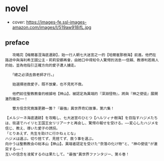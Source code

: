 # novel

- cover: https://images-fe.ssl-images-amazon.com/images/I/519aw918ifL.jpg

## preface


```
　　攻略完【梅爾基涅海底遺跡】，始一行人朝七大迷宮之一的【哈爾崔那樹海】前進。他們在路途中與海利希王國公主‧莉莉安娜再會，由她口中得知令人驚愕的消息──信賴、教導判若兩人的始，並為他指引正確方向的愛子遭人擄走。  

　　「總之必須去救老師才行。」  

　　始選擇拯救愛子，既不放棄，也不見死不救。  

　　他們前往聖教教會的根據地【神山】，被認定為異端的『深淵怪物』，將與『神之使徒』展開激烈衝突──！  

　　雙方信念究竟誰更勝一籌？『最強』異世界奇幻故事，第六集！

【メルジーネ海底遺跡】を攻略し、七大迷宮のひとつ【ハルツィナ樹海】を目指すハジメたちは、街道でハイリヒ王国王女リリアーナと再会し、驚愕の報せを受ける。――変心したハジメを信じ、教え、導いた愛子の誘拐。  
「とりあえず、先生を助けに行かねぇとな」  
ハジメは選ぶ。切り捨てず、見捨てず、救う事を選ぶ。  
向かうは聖教教会の総本山【神山】。異端者認定を受けた"奈落の化け物"と、"神の使徒"が激突する――！  
互いの信念を凌駕するのは果たして。"最強"異世界ファンタジー、第６巻！
```

